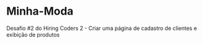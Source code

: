 # Minha-Moda
Desafio #2 do Hiring Coders 2 - Criar uma página de cadastro de clientes e exibição de produtos
